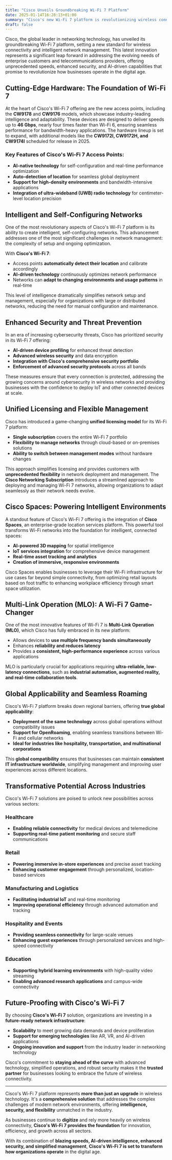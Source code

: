 ```yaml
---
title: "Cisco Unveils Groundbreaking Wi-Fi 7 Platform"
date: 2025-01-14T16:28:13+01:00
summary: "Cisco's new Wi-Fi 7 platform is revolutionizing wireless connectivity with AI-driven intelligence, enhanced security, and ultra-fast speeds."
draft: false
---
```




Cisco, the global leader in networking technology, has unveiled its groundbreaking Wi-Fi 7 platform, setting a new standard for wireless connectivity and intelligent network management. This latest innovation represents a significant leap forward in addressing the evolving needs of enterprise customers and telecommunications providers, offering unprecedented speeds, enhanced security, and AI-driven capabilities that promise to revolutionize how businesses operate in the digital age.

## Cutting-Edge Hardware: The Foundation of Wi-Fi 7

At the heart of Cisco's Wi-Fi 7 offering are the new access points, including the **CW9178** and **CW9176** models, which showcase industry-leading intelligence and adaptability. These devices are designed to deliver speeds up to **46 Gbps**, nearly four times faster than Wi-Fi 6, ensuring seamless performance for bandwidth-heavy applications. The hardware lineup is set to expand, with additional models like the **CW9172I, CW9172H, and CW9174I** scheduled for release in 2025.

### Key Features of Cisco's Wi-Fi 7 Access Points:
- **AI-native technology** for self-configuration and real-time performance optimization
- **Auto-detection of location** for seamless global deployment
- **Support for high-density environments** and bandwidth-intensive applications
- **Integration of ultra-wideband (UWB) radio technology** for centimeter-level location precision

## Intelligent and Self-Configuring Networks

One of the most revolutionary aspects of Cisco's Wi-Fi 7 platform is its ability to create intelligent, self-configuring networks. This advancement addresses one of the most significant challenges in network management: the complexity of setup and ongoing optimization.

With **Cisco's Wi-Fi 7**:
- Access points **automatically detect their location** and calibrate accordingly
- **AI-driven technology** continuously optimizes network performance
- Networks can **adapt to changing environments and usage patterns** in real-time

This level of intelligence dramatically simplifies network setup and management, especially for organizations with large or distributed networks, reducing the need for manual configuration and maintenance.

## Enhanced Security and Threat Prevention

In an era of increasing cybersecurity threats, Cisco has prioritized security in its Wi-Fi 7 offering:
- **AI-driven device profiling** for enhanced threat detection
- **Advanced wireless security** and data encryption
- **Integration with Cisco's comprehensive security portfolio**
- **Enforcement of advanced security protocols** across all bands

These measures ensure that every connection is protected, addressing the growing concerns around cybersecurity in wireless networks and providing businesses with the confidence to deploy IoT and other connected devices at scale.

## Unified Licensing and Flexible Management

Cisco has introduced a game-changing **unified licensing model** for its Wi-Fi 7 platform:
- **Single subscription** covers the entire Wi-Fi 7 portfolio
- **Flexibility to manage networks** through cloud-based or on-premises solutions
- **Ability to switch between management modes** without hardware changes

This approach simplifies licensing and provides customers with **unprecedented flexibility** in network deployment and management. The **Cisco Networking Subscription** introduces a streamlined approach to deploying and managing Wi-Fi 7 networks, allowing organizations to adapt seamlessly as their network needs evolve.

## Cisco Spaces: Powering Intelligent Environments

A standout feature of Cisco's Wi-Fi 7 offering is the integration of **Cisco Spaces**, an enterprise-grade location services platform. This powerful tool transforms Wi-Fi networks into the foundation for intelligent, connected spaces:

- **AI-powered 3D mapping** for spatial intelligence
- **IoT services integration** for comprehensive device management
- **Real-time asset tracking and analytics**
- **Creation of immersive, responsive environments**

Cisco Spaces enables businesses to leverage their Wi-Fi infrastructure for use cases far beyond simple connectivity, from optimizing retail layouts based on foot traffic to enhancing workplace efficiency through smart space utilization.

## Multi-Link Operation (MLO): A Wi-Fi 7 Game-Changer

One of the most innovative features of Wi-Fi 7 is **Multi-Link Operation (MLO)**, which Cisco has fully embraced in its new platform:
- Allows devices to **use multiple frequency bands simultaneously**
- Enhances **reliability and reduces latency**
- Provides a **consistent, high-performance experience** across various applications

MLO is particularly crucial for applications requiring **ultra-reliable, low-latency connections**, such as **industrial automation, augmented reality, and real-time collaboration tools**.

## Global Applicability and Seamless Roaming

Cisco's Wi-Fi 7 platform breaks down regional barriers, offering **true global applicability**:
- **Deployment of the same technology** across global operations without compatibility issues
- **Support for OpenRoaming**, enabling seamless transitions between Wi-Fi and cellular networks
- **Ideal for industries like hospitality, transportation, and multinational corporations**

This **global compatibility** ensures that businesses can maintain **consistent IT infrastructure worldwide**, simplifying management and improving user experiences across different locations.

## Transformative Potential Across Industries

Cisco's Wi-Fi 7 solutions are poised to unlock new possibilities across various sectors:

### Healthcare
- **Enabling reliable connectivity** for medical devices and telemedicine
- **Supporting real-time patient monitoring** and secure staff communications

### Retail
- **Powering immersive in-store experiences** and precise asset tracking
- **Enhancing customer engagement** through personalized, location-based services

### Manufacturing and Logistics
- **Facilitating industrial IoT** and real-time monitoring
- **Improving operational efficiency** through advanced automation and tracking

### Hospitality and Events
- **Providing seamless connectivity** for large-scale venues
- **Enhancing guest experiences** through personalized services and high-speed connectivity

### Education
- **Supporting hybrid learning environments** with high-quality video streaming
- **Enabling advanced research applications** and campus-wide connectivity

## Future-Proofing with Cisco's Wi-Fi 7

By choosing **Cisco's Wi-Fi 7** solution, organizations are investing in a **future-ready network infrastructure**:
- **Scalability** to meet growing data demands and device proliferation
- **Support for emerging technologies** like AR, VR, and AI-driven applications
- **Ongoing innovation and support** from the industry leader in networking technology

Cisco's commitment to **staying ahead of the curve** with advanced technology, simplified operations, and robust security makes it the **trusted partner** for businesses looking to embrace the future of wireless connectivity.

---



Cisco's Wi-Fi 7 platform represents **more than just an upgrade** in wireless technology. It's a **comprehensive solution** that addresses the complex challenges of modern network environments, offering **intelligence, security, and flexibility** unmatched in the industry.

As businesses continue to **digitize** and rely more heavily on wireless connectivity, **Cisco's Wi-Fi 7 provides the foundation** for innovation, efficiency, and growth across all sectors.

With its combination of **blazing speeds, AI-driven intelligence, enhanced security, and simplified management**, **Cisco's Wi-Fi 7 is set to transform how organizations operate** in the digital age.


